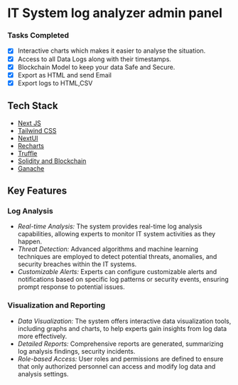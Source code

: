 # IT System log analyzer admin panel

### Tasks Completed

- [x] Interactive charts which makes it easier to analyse the situation.
- [x] Access to all Data Logs along with their timestamps.
- [x] Blockchain Model to keep your data Safe and Secure.
- [x] Export as HTML and send Email
- [x] Export logs to HTML,CSV

## Tech Stack

- [Next JS](https://nextjs.org/)
- [Tailwind CSS](https://tailwindcss.com/)
- [NextUI](https://nextui.org/)
- [Recharts](https://recharts.org/)
- [Truffle](https://trufflesuite.com/)
- [Solidity and Blockchain](https://soliditylang.org/)
- [Ganache](https://trufflesuite.com/ganache/)

## Key Features

### Log Analysis

- _Real-time Analysis:_ The system provides real-time log analysis capabilities, allowing experts to monitor IT system activities as they happen.
- _Threat Detection:_ Advanced algorithms and machine learning techniques are employed to detect potential threats, anomalies, and security breaches within the IT systems.
- _Customizable Alerts:_ Experts can configure customizable alerts and notifications based on specific log patterns or security events, ensuring prompt response to potential issues.

### Visualization and Reporting

- _Data Visualization:_ The system offers interactive data visualization tools, including graphs and charts, to help experts gain insights from log data more effectively.
- _Detailed Reports:_ Comprehensive reports are generated, summarizing log analysis findings, security incidents.
- _Role-based Access:_ User roles and permissions are defined to ensure that only authorized personnel can access and modify log data and analysis settings.
